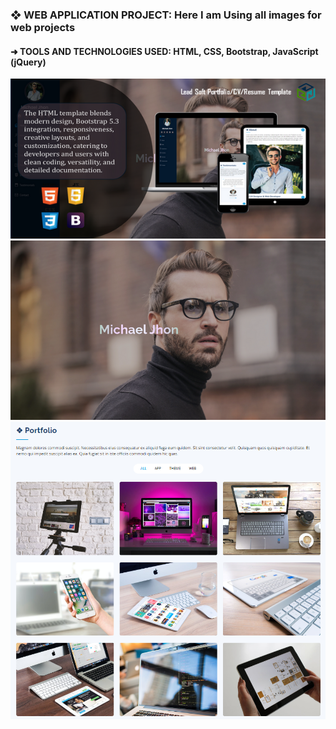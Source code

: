  <h3> ❖ WEB APPLICATION PROJECT: Here I am Using all images for web projects</h3>
 <h4> ➜ TOOLS AND TECHNOLOGIES USED: HTML, CSS, Bootstrap, JavaScript (jQuery) </h4>


<img width="590px" src="https://github.com/iambashir/images-for-web/blob/main/01_preview-image.png">
<img width="590px" src="https://github.com/iambashir/images-for-web/blob/main/Home.png">
<img width="590px" src="https://github.com/iambashir/images-for-web/blob/main/Portfolio.png">

